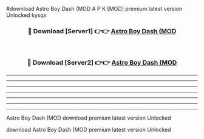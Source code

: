 #download Astro Boy Dash (MOD A P K [MOD] premium latest version Unlocked kysqx 



<div align="center">
<h3>🔴 Download [Server1] 👉👉 <a href="https://apkdownload3.web.app/">Astro Boy Dash (MOD</a></h3><br>

<h3>🔴 Download [Server2] 👉👉 <a href="https://apkdownload3.web.app/">Astro Boy Dash (MOD</a></h3>
</div>





----------------------------------------------------------

----------------------------------------------------------

----------------------------------------------------------

----------------------------------------------------------

----------------------------------------------------------

----------------------------------------------------------

----------------------------------------------------------

Astro Boy Dash (MOD download premium latest version Unlocked

download Astro Boy Dash (MOD premium latest version Unlocked
